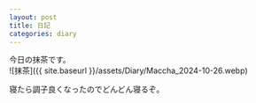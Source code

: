 ```yaml
---
layout: post
title: 日記
categories: diary
---
```

今日の抹茶です。  
![抹茶]({{ site.baseurl }}/assets/Diary/Maccha_2024-10-26.webp)

寝たら調子良くなったのでどんどん寝るぞ。
